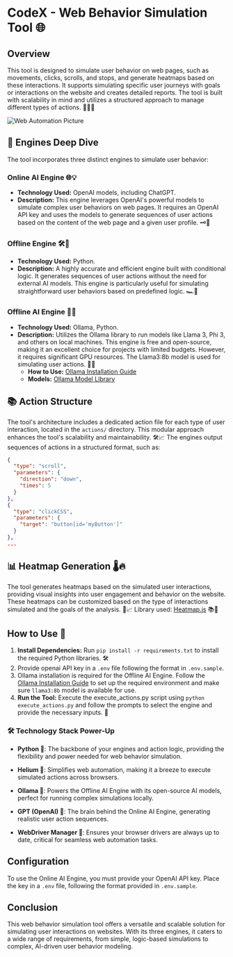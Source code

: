 
# CodeX - Web Behavior Simulation Tool 🌐

## Overview
This tool is designed to simulate user behavior on web pages, such as movements, clicks, scrolls, and stops, and generate heatmaps based on these interactions. It supports simulating specific user journeys with goals or interactions on the website and creates detailed reports. The tool is built with scalability in mind and utilizes a structured approach to manage different types of actions. 🚀👨‍💻

![Web Automation Picture](https://cdn.dribbble.com/userupload/15151398/file/original-9708a2bcd647a6bf8e8f5cfb8149e568.png?resize=1024x768)

## 🧠 Engines Deep Dive
The tool incorporates three distinct engines to simulate user behavior:

### Online AI Engine 🌐💡
- **Technology Used:** OpenAI models, including ChatGPT.
- **Description:** This engine leverages OpenAI's powerful models to simulate complex user behaviors on web pages. It requires an OpenAI API key and uses the models to generate sequences of user actions based on the content of the web page and a given user profile. 🗝️🔮

### Offline Engine 🛠️🐍
- **Technology Used:** Python.
- **Description:** A highly accurate and efficient engine built with conditional logic. It generates sequences of user actions without the need for external AI models. This engine is particularly useful for simulating straightforward user behaviors based on predefined logic. 🏎️💨

### Offline AI Engine 🤖🔌
- **Technology Used:** Ollama, Python.
- **Description:** Utilizes the Ollama library to run models like Llama 3, Phi 3, and others on local machines. This engine is free and open-source, making it an excellent choice for projects with limited budgets. However, it requires significant GPU resources. The Llama3:8b model is used for simulating user actions. 🌟🆓
  - **How to Use:** [Ollama Installation Guide](https://ollama.com/download)
  - **Models:** [Ollama Model Library](https://ollama.com/library)

## 📚 Action Structure
The tool's architecture includes a dedicated action file for each type of user interaction, located in the `actions/` directory. This modular approach enhances the tool's scalability and maintainability. 🛠️📈 The engines output sequences of actions in a structured format, such as:

```json
{
  "type": "scroll",
  "parameters": {
    "direction": "down",
    "times": 5
  }
},
{
  "type": "clickCSS",
  "parameters": {
    "target": "button[id='myButton']"
  }
},
...
```

## 📊 Heatmap Generation 🌡️🔥
The tool generates heatmaps based on the simulated user interactions, providing visual insights into user engagement and behavior on the website. These heatmaps can be customized based on the type of interactions simulated and the goals of the analysis. 🎨📈
Library used: [Heatmap.js](https://www.patrick-wied.at/static/heatmapjs/) 📚🔗

## How to Use 🚀
1. **Install Dependencies:** Run `pip install -r requirements.txt` to install the required Python libraries. 🛠️
2. Provide openai API key in a `.env` file following the format in `.env.sample`.
3. Ollama installation is required for the Offline AI Engine. Follow the [Ollama Installation Guide](https://ollama.com/download) to set up the required environment and make sure ```llama3:8b``` model is available for use.
4. **Run the Tool:** Execute the execute_actions.py script using `python execute_actions.py` and follow the prompts to select the engine and provide the necessary inputs. 🚀

### 🛠️ Technology Stack Power-Up

- **Python 🐍**: The backbone of your engines and action logic, providing the flexibility and power needed for web behavior simulation.

- **Helium 🎈**: Simplifies web automation, making it a breeze to execute simulated actions across browsers.

- **Ollama 🦙**: Powers the Offline AI Engine with its open-source AI models, perfect for running complex simulations locally.

- **GPT (OpenAI) 🧠**: The brain behind the Online AI Engine, generating realistic user action sequences.

- **WebDriver Manager 🚗**: Ensures your browser drivers are always up to date, critical for seamless web automation tasks.

## Configuration
To use the Online AI Engine, you must provide your OpenAI API key. Place the key in a `.env` file, following the format provided in `.env.sample`.

## Conclusion
This web behavior simulation tool offers a versatile and scalable solution for simulating user interactions on websites. With its three engines, it caters to a wide range of requirements, from simple, logic-based simulations to complex, AI-driven user behavior modeling.